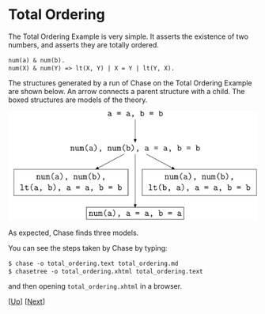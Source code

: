 # Total Ordering

The Total Ordering Example is very simple.  It asserts the existence
of two numbers, and asserts they are totally ordered.

```
num(a) & num(b).
num(X) & num(Y) => lt(X, Y) | X = Y | lt(Y, X).
```

The structures generated by a run of Chase on the Total Ordering
Example are shown below.  An arrow connects a parent structure with a
child.  The boxed structures are models of the theory.

![total ordering](total_ordering.svg)

As expected, Chase finds three models.

You can see the steps taken by Chase by typing:

    $ chase -o total_ordering.text total_ordering.md
    $ chasetree -o total_ordering.xhtml total_ordering.text

and then opening `total_ordering.xhtml` in a browser.

\[[Up](README.md)\]
\[[Next](lt.md)\]
